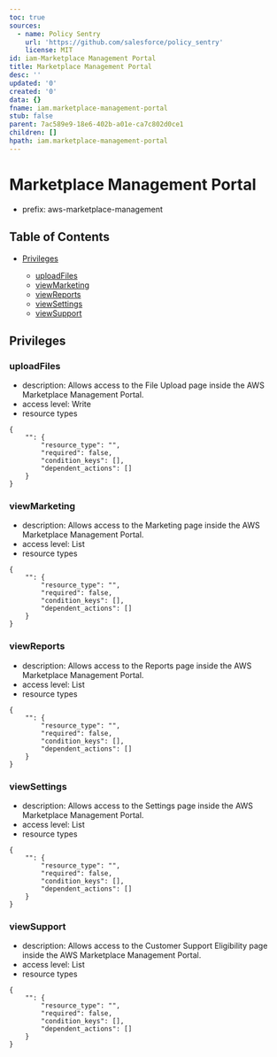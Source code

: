 ```yaml
---
toc: true
sources:
  - name: Policy Sentry
    url: 'https://github.com/salesforce/policy_sentry'
    license: MIT
id: iam-Marketplace Management Portal
title: Marketplace Management Portal
desc: ''
updated: '0'
created: '0'
data: {}
fname: iam.marketplace-management-portal
stub: false
parent: 7ac589e9-18e6-402b-a01e-ca7c802d0ce1
children: []
hpath: iam.marketplace-management-portal
---
```

# Marketplace Management Portal

- prefix: aws-marketplace-management

## Table of Contents

- [Privileges](#privileges)

  - [uploadFiles](#uploadfiles)
  - [viewMarketing](#viewmarketing)
  - [viewReports](#viewreports)
  - [viewSettings](#viewsettings)
  - [viewSupport](#viewsupport)

## Privileges

### uploadFiles

- description: Allows access to the File Upload page inside the AWS Marketplace Management Portal.
- access level: Write
- resource types

```
{
    "": {
        "resource_type": "",
        "required": false,
        "condition_keys": [],
        "dependent_actions": []
    }
}
```

### viewMarketing

- description: Allows access to the Marketing page inside the AWS Marketplace Management Portal.
- access level: List
- resource types

```
{
    "": {
        "resource_type": "",
        "required": false,
        "condition_keys": [],
        "dependent_actions": []
    }
}
```

### viewReports

- description: Allows access to the Reports page inside the AWS Marketplace Management Portal.
- access level: List
- resource types

```
{
    "": {
        "resource_type": "",
        "required": false,
        "condition_keys": [],
        "dependent_actions": []
    }
}
```

### viewSettings

- description: Allows access to the Settings page inside the AWS Marketplace Management Portal.
- access level: List
- resource types

```
{
    "": {
        "resource_type": "",
        "required": false,
        "condition_keys": [],
        "dependent_actions": []
    }
}
```

### viewSupport

- description: Allows access to the Customer Support Eligibility page inside the AWS Marketplace Management Portal.
- access level: List
- resource types

```
{
    "": {
        "resource_type": "",
        "required": false,
        "condition_keys": [],
        "dependent_actions": []
    }
}
```
